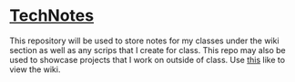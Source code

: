 # [TechNotes](https://github.com/Chromosom3/TechNotes/wiki)
This repository will be used to store notes for my classes under the wiki section as well as any scrips that I create for class. This repo may also be used to showcase projects that I work on outside of class. Use [this](https://github.com/Chromosom3/TechNotes/wiki) like to view the wiki. 
